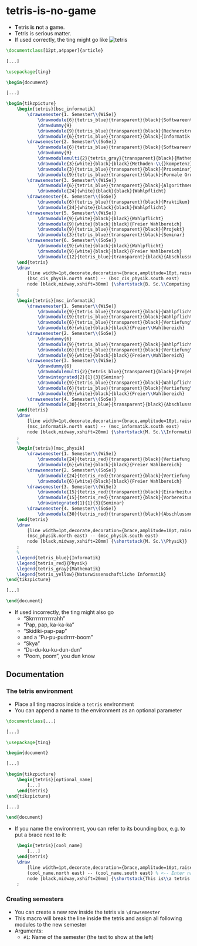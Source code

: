 # tetris-is-no-game
* **T**etris **i**s **n**ot a **g**ame.
* Tetris is serious matter.
* If used correctly, the ting might go like
![tetris](https://github.com/felsenhower/tetris-is-no-game/raw/master/samples/14felgenh.png)
```latex
\documentclass[12pt,a4paper]{article}

[...]

\usepackage{ting}

\begin{document}

[...]

\begin{tikzpicture}
	\begin{tetris}[bsc_informatik]
  		\drawsemester{1. Semester\\(WiSe)}
  			\drawmodule{6}{tetris_blue}{transparent}{black}{Softwareentwicklung I}
  			\drawdummy{9}
  			\drawmodule{9}{tetris_blue}{transparent}{black}{Rechnerstrukturen}
  			\drawmodule{6}{tetris_blue}{transparent}{black}{Informatik im\\{}Kontext}
  		\drawsemester{2. Semester\\(SoSe)}
  			\drawmodule{6}{tetris_blue}{transparent}{black}{Softwareentwicklung II}
  			\drawdummy{9}
  			\drawmodulemulti{2}{tetris_gray}{transparent}{black}{Mathematik für Studierende\\{}der Informatik}
  			\drawmodule{3}{white}{black}{black}{Methoden-\\{}kompetenz}
  			\drawmodule{3}{tetris_blue}{transparent}{black}{Proseminar}
  			\drawmodule{9}{tetris_blue}{transparent}{black}{Formale Grundlagen\\{}der Informatik I}
  		\drawsemester{3. Semester\\(WiSe)}
  			\drawmodule{6}{tetris_blue}{transparent}{black}{Algorithmen und\\{}Datenstrukturen}
  			\drawmodule{24}{white}{black}{black}{Wahlpflicht}
  		\drawsemester{4. Semester\\(SoSe)}
  			\drawmodule{6}{tetris_blue}{transparent}{black}{Praktikum}
  			\drawmodule{24}{white}{black}{black}{Wahlpflicht}
  		\drawsemester{5. Semester\\(WiSe)}
  			\drawmodule{9}{white}{black}{black}{Wahlpflicht}
  			\drawmodule{9}{white}{black}{black}{Freier Wahlbereich}
  			\drawmodule{9}{tetris_blue}{transparent}{black}{Projekt}
  			\drawmodule{3}{tetris_blue}{transparent}{black}{Seminar}
  		\drawsemester{6. Semester\\(SoSe)}
  			\drawmodule{9}{white}{black}{black}{Wahlpflicht}
  			\drawmodule{9}{white}{black}{black}{Freier Wahlbereich}
  			\drawmodule{12}{tetris_blue}{transparent}{black}{Abschlussmodul\\{}(Bachelorarbeit)}
  	\end{tetris}
	\draw
		[line width=1pt,decorate,decoration={brace,amplitude=10pt,raise=10pt},yshift=0pt]
		(bsc_cis_physik.north east) -- (bsc_cis_physik.south east)
		node [black,midway,xshift=30mm] {\shortstack{B. Sc.\\Computing in Science\\(SP Physik)}}
	;
	%
  	\begin{tetris}[msc_informatik]
  		\drawsemester{1. Semester\\(WiSe)}
  			\drawmodule{9}{tetris_blue}{transparent}{black}{Wahlpflicht Theorie}
  			\drawmodule{9}{tetris_blue}{transparent}{black}{Wahlpflicht}
  			\drawmodule{6}{tetris_blue}{transparent}{black}{Vertiefung\\Informatik}
  			\drawmodule{6}{white}{black}{black}{Freier\\Wahlbereich}
  		\drawsemester{2. Semester\\(SoSe)}
  			\drawdummy{6}
  			\drawmodule{9}{tetris_blue}{transparent}{black}{Wahlpflicht}
  			\drawmodule{6}{tetris_blue}{transparent}{black}{Vertiefung\\Informatik}
	  		\drawmodule{9}{white}{black}{black}{Freier\\Wahlbereich}
	  	\drawsemester{3. Semester\\(WiSe)}
  			\drawdummy{6}
  			\drawmodulemulti{2}{tetris_blue}{transparent}{black}{Projekt}
  			\drawintegrated{2}{1}{3}{Seminar}
  			\drawmodule{9}{tetris_blue}{transparent}{black}{Wahlpflicht}
  			\drawmodule{6}{tetris_blue}{transparent}{black}{Vertiefung\\Informatik}
  			\drawmodule{9}{white}{black}{black}{Freier\\Wahlbereich}
  		\drawsemester{4. Semester\\(SoSe)}
  			\drawmodule{30}{tetris_blue}{transparent}{black}{Abschlussmodul (Masterarbeit)}
  	\end{tetris}
	\draw
		[line width=1pt,decorate,decoration={brace,amplitude=10pt,raise=10pt},yshift=0pt]
		(msc_informatik.north east) -- (msc_informatik.south east)
		node [black,midway,xshift=20mm] {\shortstack{M. Sc.\\Informatik}}
	;
	%
  	\begin{tetris}[msc_physik]
  		\drawsemester{1. Semester\\(WiSe)}
  			\drawmodule{24}{tetris_red}{transparent}{black}{Vertiefung Physik}
  			\drawmodule{6}{white}{black}{black}{Freier Wahlbereich}		
  		\drawsemester{2. Semester\\(SoSe)}
  			\drawmodule{24}{tetris_red}{transparent}{black}{Vertiefung Physik}
  			\drawmodule{6}{white}{black}{black}{Freier Wahlbereich}		
  		\drawsemester{3. Semester\\(WiSe)}
  			\drawmodule{15}{tetris_red}{transparent}{black}{Einarbeitungsprojekt}
  			\drawmodule{15}{tetris_red}{transparent}{black}{Vorbereitungsprojekt}
  			\drawintegrated{1}{1}{3}{Seminar}
  		\drawsemester{4. Semester\\(SoSe)}
  			\drawmodule{30}{tetris_red}{transparent}{black}{Abschlussmodul (Masterarbeit)}
  	\end{tetris}
	\draw
		[line width=1pt,decorate,decoration={brace,amplitude=10pt,raise=10pt},yshift=0pt]
		(msc_physik.north east) -- (msc_physik.south east)
		node [black,midway,xshift=20mm] {\shortstack{M. Sc.\\Physik}}
	;
	%
	\legend{tetris_blue}{Informatik}
	\legend{tetris_red}{Physik}
	\legend{tetris_gray}{Mathematik}
	\legend{tetris_yellow}{Naturwissenschaftliche Informatik}
\end{tikzpicture}

[...]

\end{document}
```
* If used incorrectly, the ting might also go
  * “Skrrrrrrrrrrrahh”
  * “Pap, pap, ka-ka-ka”
  * “Skidiki-pap-pap”
  * and a “Pu-pu-pudrrrr-boom”
  * “Skya”
  * “Du-du-ku-ku-dun-dun”
  * “Poom, poom”, you dun know

## Documentation

### The tetris environment
* Place all ting macros inside a `tetris` environment
* You can append a name to the environment as an optional parameter
```latex
\documentclass[...]

[...]

\usepackage{ting}

\begin{document}

[...]

\begin{tikzpicture}
	\begin{tetris}[optional_name]
		[...]	
	\end{tetris}
\end{tikzpicture}

[...]

\end{document}
```

* If you name the environment, you can refer to its bounding box, e.g. to put a brace next to it:
```latex
	\begin{tetris}[cool_name]
		[...]	
	\end{tetris}
	\draw
		[line width=1pt,decorate,decoration={brace,amplitude=10pt,raise=10pt},yshift=0pt]
		(cool_name.north east) -- (cool_name.south east) % <-- Enter name here
		node [black,midway,xshift=20mm] {\shortstack{This is\\a tetris!}}
	;
```

### Creating semesters
* You can create a new row inside the tetris via `\drawsemester`
* This macro will break the line inside the tetris and assign all following modules to the new semester
* Arguments:
  * `#1`: Name of the semester (the text to show at the left)
